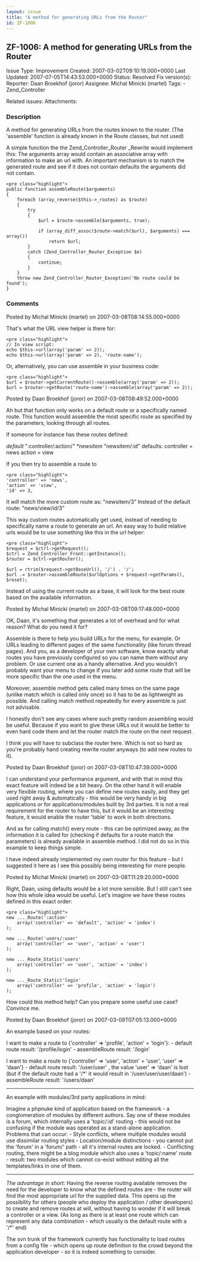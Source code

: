 ```yaml
---
layout: issue
title: "A method for generating URLs from the Router"
id: ZF-1006
---
```


ZF-1006: A method for generating URLs from the Router
-----------------------------------------------------

 Issue Type: Improvement Created: 2007-03-02T09:10:19.000+0000 Last Updated: 2007-07-05T14:43:53.000+0000 Status: Resolved Fix version(s): 
 Reporter:  Daan Broekhof (joror)  Assignee:  Michal Minicki (martel)  Tags: - Zend\_Controller
 
 Related issues: 
 Attachments: 
### Description

A method for generating URLs from the routes known to the router. (The 'assemble' function is already known in the Route classes, but not used)

A simple function the the Zend\_Controller\_Router \_Rewrite would implement this: The arguments array would contain an associative array with information to make an url with. An important mechanism is to match the generated route and see if it does not contain defaults the arguments did not contain.

 
    <pre class="highlight">
    public function assembleRoute($arguments)
    {
        foreach (array_reverse($this->_routes) as $route)
        {
            try
            {
                $url = $route->assemble($arguments, true);
    
                if (array_diff_assoc($route->match($url), $arguments) === array())
                    return $url;
            }
            catch (Zend_Controller_Router_Exception $e)
            {
                continue;
            }
        }
        throw new Zend_Controller_Router_Exception('No route could be found');
    }


 

 

### Comments

Posted by Michal Minicki (martel) on 2007-03-08T08:14:55.000+0000

That's what the URL view helper is there for:

 
    <pre class="highlight">
    // In view script:
    echo $this->url(array('param' => 2));
    echo $this->url(array('param' => 2), 'route-name');


Or, alternatively, you can use assemble in your business code:

 
    <pre class="highlight">
    $url = $router->getCurrentRoute()->assemble(array('param' => 2));
    $url = $router->getRoute('route-name')->assemble(array('param' => 2));


 

 

Posted by Daan Broekhof (joror) on 2007-03-08T08:49:52.000+0000

Ah but that function only works on a default route or a specifically named route. This function would assemble the most specific route as specified by the parameters, looking through all routes.

If someone for instance has these routes defined:

_default_ ":controller/:action/_" \*newsitem_ "newsitem/:id" defaults: controller = news action = view

If you then try to assemble a route to

 
    <pre class="highlight">
    'controller' => 'news',
    'action' => 'view',
    'id' => 3,


It _will_ match the more custom route as: "newsitem/3" Instead of the default route: "news/view/id/3"

This way custom routes automatically get used, instead of needing to specifically name a route to generate an url. An easy way to build relative urls would be to use something like this in the url helper:

 
    <pre class="highlight">
    $request = $ctrl->getRequest();
    $ctrl = Zend_Controller_Front::getInstance();
    $router = $ctrl->getRouter();
    
    $url = rtrim($request->getBaseUrl(), '/') . '/';
    $url .= $router->assembleRoute($urlOptions + $request->getParams(), $reset);


Instead of using the current route as a base, it will look for the best route based on the available information.

 

 

Posted by Michal Minicki (martel) on 2007-03-08T09:17:48.000+0000

OK, Daan, it's something that generates a lot of overhead and for what reason? What do you need it for?

Assemble is there to help you build URLs for the menu, for example. Or URLs leading to different pages of the same functionality (like forum thread pages). And you, as a developer of your own software, know exactly what routes you have previously configured so you can name them without any problem. Or use current one as a handy alternative. And you wouldn't probably want your menu to change if you later add some route that will be more specific than the one used in the menu.

Moreover, assemble method gets called many times on the same page (unlike match which is called only once) so it has to be as lightweight as possible. And calling match method repeatedly for every assemble is just not advisable.

I honestly don't see any cases where such pretty random assembling would be useful. Because if you want to give these URLs out it would be better to even hard code them and let the router match the route on the next request.

I think you will have to subclass the router here. Which is not so hard as you're probably hand creating rewrite router anyways (to add new routes to it).

 

 

Posted by Daan Broekhof (joror) on 2007-03-08T10:47:39.000+0000

I can understand your performance argument, and with that in mind this exact feature will indeed be a bit heavy. On the other hand it will enable very flexible routing, where you can define new routes easily, and they get used right away & automatically - this would be very handy in big applications or for applications/modules built by 3rd parties. It is not a real requirement for the router to have this, but it would be an interesting feature, it would enable the router 'table' to work in both directions.

And as for calling match() every route - this can be optimized away, as the information it is called for (checking if defaults for a route match the parameters) is already available in assemble method. I did not do so in this example to keep things simple.

I have indeed already implemented my own router for this feature - but I suggested it here as I see this possibly being interesting for more people.

 

 

Posted by Michal Minicki (martel) on 2007-03-08T11:29:20.000+0000

Right, Daan, using defaults would be a lot more sensible. But I still can't see how this whole idea would be useful. Let's imagine we have these routes defined in this exact order:

 
    <pre class="highlight">
    new ..._Route(':action'
        array('controller' => 'default', 'action' = 'index')
    );
    
    new ..._Route('users/:user'
        array('controller' => 'user', 'action' = 'user')
    );
    
    new ..._Route_Static('users'
        array('controller' => 'user', 'action' = 'index')
    );
    
    new ..._Route_Static('login'
        array('controller' => 'profile', 'action' = 'login')
    );
    


How could this method help? Can you prepare some useful use case? Convince me.

 

 

Posted by Daan Broekhof (joror) on 2007-03-09T07:05:13.000+0000

An example based on your routes:

I want to make a route to {'controller' => 'profile', 'action' = 'login'}: - default route result: '/profile/login' - assembleRoute result: '/login'

I want to make a route to {'controller' => 'user', 'action' = 'user', 'user' => 'daan'} - default route result: '/user/user' , the value 'user' => 'daan' is lost (but if the default route had a '/\*' it would result in '/user/user/user/daan') - assembleRoute result: '/users/daan'

- - - - - -

An example with modules/3rd party applications in mind:

Imagine a phpnuke kind of application based on the framework - a conglomeration of modules by different authors. Say one of these modules is a forum, which internally uses a 'topic/:id' routing - this would not be confusing if the module was operated as a stand-alone application. Problems that can occur: - Style conflicts, where multiple modules would use dissimilar routing styles - Location/module distinctions - you cannot put the 'forum' in a 'forum/' path - all it's internal routes are locked. - Conflicting routing, there might be a blog module which also uses a 'topic/:name' route - result: two modules which cannot co-exist without editing all the templates/links in one of them.

- - - - - -

_The advantage in short_: Having the reverse routing available removes the need for the developer to know what the defined routes are - the router will find the most appropriate url for the supplied data. This opens up the possibility for others (people who deploy the application / other developers) to create and remove routes at will, without having to wonder if it will break a controller or a view. (As long as there is at least one route which can represent any data combination - which usually is the default route with a '/\*' end)

The svn trunk of the framework currently has functionality to load routes from a config file - which opens up route definition to the crowd beyond the application developer - so it is indeed something to consider.

 

 